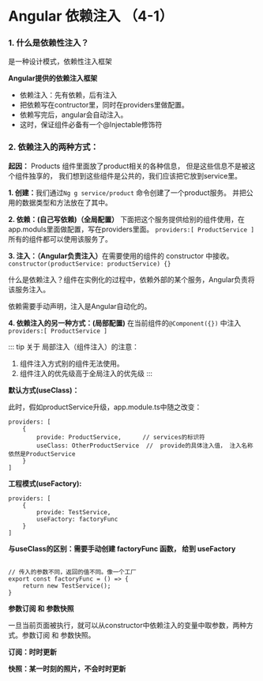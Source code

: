 # Angular 依赖注入 （4-1）

<h3>1. 什么是依赖性注入？ </h3>

是一种设计模式，依赖性注入框架

 <b>Angular提供的依赖注入框架 </b>

- 依赖注入：先有依赖，后有注入
- 把依赖写在contructor里，同时在providers里做配置。 
- 依赖写完后，angular会自动注入。
- 这时，保证组件必备有一个@Injectable修饰符

<h3>2. 依赖注入的两种方式： </h3>

 <b>起因：</b> Products 组件里面放了product相关的各种信息，
但是这些信息不是被这个组件独享的，
我们想到这些组件是公共的，我们应该把它放到service里。

<b>1. 创建：</b>我们通过```Ng g service/product``` 命令创建了一个product服务。 
并把公用的数据类型和方法放在了其中。

<b>2. 依赖：(自己写依赖)（全局配置）</b> 下面把这个服务提供给别的组件使用，在app.moduls里面做配置，写在providers里面。 ``` providers:[ ProductService ] ``` 所有的组件都可以使用该服务了。

<b>3. 注入：（Angular负责注入）</b>在需要使用的组件的 constructor 中接收。
``` constructor(productService: productService) {} ``` 

什么是依赖注入？组件在实例化的过程中，依赖外部的某个服务，Angular负责将该服务注入。

依赖需要手动声明，注入是Angular自动化的。

<b>4. 依赖注入的另一种方式：(局部配置)</b> 在当前组件的```@Component({})``` 中注入 ``` providers:[ ProductService ] ```

::: tip 关于 局部注入（组件注入）的注意：
1. 组件注入方式别的组件无法使用。
2. 组件注入的优先级高于全局注入的优先级
::: 

<b> 默认方式(useClass)： </b>

此时，假如productService升级，app.module.ts中随之改变：

```
providers: [
    {
        provide: ProductService,      // services的标识符
        useClass: OtherProductService  //  provide的具体注入值， 注入名称依然是ProductService 
    }
]
```

<b> 工程模式(useFactory): </b>

```
providers: [
    {
        provide: TestService,    
        useFactory: factoryFunc  
    }
]
```

<b> 与useClass的区别：需要手动创建 factoryFunc 函数， 给到 useFactory </b>

```

// 传入的参数不同，返回的值不同。像一个工厂
export const factoryFunc = () => {  
    return new TestService();
}

```


<b> 参数订阅 和 参数快照 </b>

一旦当前页面被执行，就可以从constructor中依赖注入的变量中取参数，两种方式。参数订阅 和 参数快照。

<b>

订阅：时时更新

快照：某一时刻的照片，不会时时更新

</b>




